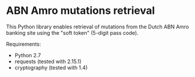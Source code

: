 # ABN Amro mutations retrieval

This Python library enables retrieval of mutations from the Dutch ABN Amro
banking site using the "soft token" (5-digit pass code).

Requirements:

- Python 2.7
- requests (tested with 2.15.1)
- cryptography (tested with 1.4)
